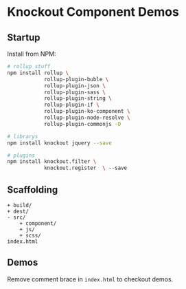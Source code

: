 Knockout Component Demos
=====

## Startup

Install from NPM:

```bash
# rollup stuff
npm install rollup \
            rollup-plugin-buble \
            rollup-plugin-json \
            rollup-plugin-sass \
            rollup-plugin-string \
            rollup-plugin-if \
            rollup-plugin-ko-component \
            rollup-plugin-node-resolve \
            rollup-plugin-commonjs -D

# librarys
npm install knockout jquery --save

# plugins
npm install knockout.filter \
            knockout.register  \ --save
```

## Scaffolding

```
+ build/
+ dest/
- src/
    + component/
    + js/
    + scss/
index.html
```

## Demos

Remove comment brace in `index.html` to checkout demos.
